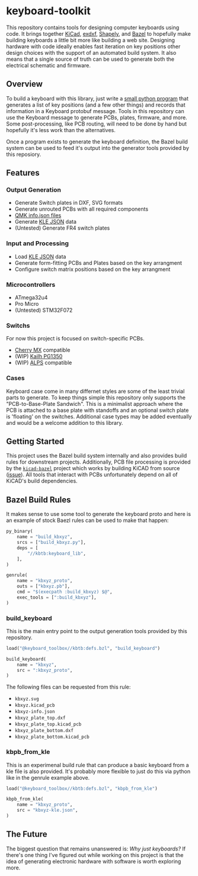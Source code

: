 # keyboard-toolkit

This repository contains tools for designing computer keyboards using
code. It brings together [KiCad](https://gitlab.com/kicad/code/kicad),
[exdxf](https://ezdxf.mozman.at/),
[Shapely](https://github.com/Toblerity/Shapely), and
[Bazel](https://bazel.build/) to hopefully make building keyboards a
little bit more like building a web site. Designing hardware with code
ideally enables fast iteration on key positions other design choices
with the support of an automated build system. It also means that a
single source of truth can be used to generate both the electrical
schematic and firmware.

## Overview

To build a keyboard with this library, just write a [small python
program](examples/build_numpad17.py) that generates a list of key
positions (and a few other things) and records that information in a
Keyboard protobuf message. Tools in this repository can use the
Keyboard message to generate PCBs, plates, firmware, and more. Some
post-processing, like PCB routing, will need to be done by hand but
hopefully it's less work than the alternatives.

Once a program exists to generate the keyboard definition, the Bazel
build system can be used to feed it's output into the generator tools
provided by this reposiory.

## Features

### Output Generation

- Generate Switch plates in DXF, SVG formats
- Generate unrouted PCBs with all required components
- [QMK info.json files](https://beta.docs.qmk.fm/developing-qmk/qmk-reference/reference_info_json)
- Generate [KLE JSON](http://www.keyboard-layout-editor.com/) data
- (Untested) Generate FR4 switch plates

### Input and Processing

- Load [KLE JSON](http://www.keyboard-layout-editor.com/) data
- Generate form-fitting PCBs and Plates based on the key arrangment
- Configure switch matrix positions based on the key arrangment

### Microcontrollers

- ATmega32u4
- Pro Micro
- (Untested) STM32F072

### Switchs

For now this project is focused on switch-specific PCBs.

- [Cherry MX](https://deskthority.net/wiki/Cherry_MX) compatible
- (WIP) [Kailh PG1350](https://deskthority.net/wiki/Kailh_PG1350_series)
- (WIP) [ALPS](https://deskthority.net/wiki/Alps_SKCL/SKCM_series) compatible

### Cases

Keyboard case come in many differnet styles are some of the least
trivial parts to generate. To keep things simple this repository only
supports the "PCB-to-Base-Plate Sandwich". This is a minimalist
approach where the PCB is attached to a base plate with standoffs and
an optional switch plate is 'floating' on the switches. Additional
case types may be added eventually and would be a welcome addition to
this library.

## Getting Started

This project uses the Bazel build system internally and also provides
build rules for downstream projects. Additionally, PCB file
processing is provided by the
[`kicad-bazel`](https://github.com/kleinpa/kicad-bazel) project which
works by building KiCAD from source
([issue](https://github.com/kleinpa/kicad-bazel/issues/2)). All tools
that interact with PCBs unfortunately depend on all of KiCAD's build
dependencies.

## Bazel Build Rules

It makes sense to use some tool to generate the keyboard proto and
here is an example of stock Baezl rules can be used to make that
happen:

```python
py_binary(
    name = "build_kbxyz",
    srcs = ["build_kbxyz.py"],
    deps = [
        "//kbtb:keyboard_lib",
    ],
)

genrule(
    name = "kbxyz_proto",
    outs = ["kbxyz.pb"],
    cmd = "$(execpath :build_kbxyz) $@",
    exec_tools = [":build_kbxyz"],
)
```

### build_keyboard

This is the main entry point to the output generation tools provided by this repository.

```python
load("@keyboard_toolbox//kbtb:defs.bzl", "build_keyboard")

build_keyboard(
    name = "kbxyz",
    src = ":kbxyz_proto",
)
```

The following files can be requested from this rule:

- `kbxyz.svg`
- `kbxyz.kicad_pcb`
- `kbxyz-info.json`
- `kbxyz_plate_top.dxf`
- `kbxyz_plate_top.kicad_pcb`
- `kbxyz_plate_bottom.dxf`
- `kbxyz_plate_bottom.kicad_pcb`

### kbpb_from_kle

This is an experimenal build rule that can produce a basic keyboard
from a kle file is also provided. It's probably more flexible to just
do this via python like in the genrule example above.

```python
load("@keyboard_toolbox//kbtb:defs.bzl", "kbpb_from_kle")

kbpb_from_kle(
    name = "kbxyz_proto",
    src = "kbxyz-kle.json",
)
```

## The Future

The biggest question that remains unanswered is: _Why just keyboards?_
If there's one thing I've figured out while working on this project is
that the idea of generating electronic hardware with software is worth
exploring more.
